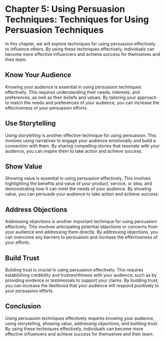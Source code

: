 Chapter 5: Using Persuasion Techniques: Techniques for Using Persuasion Techniques
==================================================================================

In this chapter, we will explore techniques for using persuasion effectively to influence others. By using these techniques effectively, individuals can become more effective influencers and achieve success for themselves and their team.

Know Your Audience
------------------

Knowing your audience is essential in using persuasion techniques effectively. This requires understanding their needs, interests, and preferences, as well as their beliefs and values. By tailoring your approach to match the needs and preferences of your audience, you can increase the effectiveness of your persuasion efforts.

Use Storytelling
----------------

Using storytelling is another effective technique for using persuasion. This involves using narratives to engage your audience emotionally and build a connection with them. By sharing compelling stories that resonate with your audience, you can inspire them to take action and achieve success.

Show Value
----------

Showing value is essential in using persuasion effectively. This involves highlighting the benefits and value of your product, service, or idea, and demonstrating how it can meet the needs of your audience. By showing value, you can persuade your audience to take action and achieve success.

Address Objections
------------------

Addressing objections is another important technique for using persuasion effectively. This involves anticipating potential objections or concerns from your audience and addressing them directly. By addressing objections, you can overcome any barriers to persuasion and increase the effectiveness of your efforts.

Build Trust
-----------

Building trust is crucial in using persuasion effectively. This requires establishing credibility and trustworthiness with your audience, such as by providing evidence or testimonials to support your claims. By building trust, you can increase the likelihood that your audience will respond positively to your persuasion efforts.

Conclusion
----------

Using persuasion techniques effectively requires knowing your audience, using storytelling, showing value, addressing objections, and building trust. By using these techniques effectively, individuals can become more effective influencers and achieve success for themselves and their team.
